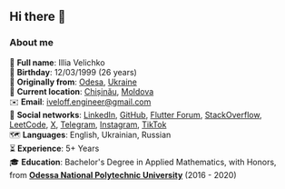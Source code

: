 ## Hi there 👋
### About me
🪪 **Full name**: Illia Velichko <br>
🎉 **Birthday**: 12/03/1999 (26 years) <br>
🏡 **Originally from**: [Odesa](https://www.google.com/maps/place/Odesa,+Odesa+Oblast,+Ukraine,+65000/@46.459972,30.7117875,11z/data=!3m1!4b1!4m6!3m5!1s0x40c6318a0b864c43:0x129f8fe28cf2176c!8m2!3d46.4702111!4d30.7306393!16zL20vMGZmbXA?entry=ttu&g_ep=EgoyMDI1MDQwMS4wIKXMDSoASAFQAw%3D%3D), [Ukraine](https://www.google.com/maps/place/Ukraine/@48.2150704,25.9029713,6z/data=!4m15!1m8!3m7!1s0x40d1d9c154700e8f:0x1068488f64010!2sUkraine!3b1!8m2!3d48.379433!4d31.1655799!16zL20vMDd0MjE!3m5!1s0x40d1d9c154700e8f:0x1068488f64010!8m2!3d48.379433!4d31.1655799!16zL20vMDd0MjE?entry=ttu&g_ep=EgoyMDI1MDQwMS4wIKXMDSoASAFQAw%3D%3D) <br>
📍 **Current location**: [Chișinău](https://www.google.com/maps/place/Chi%C8%99in%C4%83u,+Moldova/@46.9998395,28.7757763,12z/data=!3m1!4b1!4m6!3m5!1s0x40c97c3628b769a1:0x37d1d6305749dd3c!8m2!3d47.0104529!4d28.8638102!16zL20vMGZuNzc?entry=tts&g_ep=EgoyMDI0MTEyNC4xIPu8ASoASAFQAw%3D%3D), [Moldova](https://www.google.com/maps/place/Moldova/@46.9792098,28.3900718,7z/data=!4m15!1m8!3m7!1s0x40c97c3628b769a1:0x258119acdf53accb!2sMoldova!3b1!8m2!3d47.411631!4d28.369885!16zL20vMDR3NHM!3m5!1s0x40c97c3628b769a1:0x258119acdf53accb!8m2!3d47.411631!4d28.369885!16zL20vMDR3NHM?entry=ttu&g_ep=EgoyMDI1MDQwMS4wIKXMDSoASAFQAw%3D%3D) <br>
✉️ **Email**: [iveloff.engineer@gmail.com](mailto:iveloff.engineer@gmail.com) <br>
💬 **Social networks**: [LinkedIn](https://www.linkedin.com/in/iveloff/), [GitHub](https://github.com/iveloff-developer), [Flutter Forum](https://forum.itsallwidgets.com/u/iveloff/summary), [StackOverflow](https://stackoverflow.com/users/22614965/iveloff), [LeetCode](https://leetcode.com/u/iveloff/), [X](https://x.com/iveloff), [Telegram](https://t.me/iveloff), [Instagram](https://www.instagram.com/iveloff/), [TikTok](https://www.tiktok.com/@iveloff) <br>
🗺️ **Languages**: English, Ukrainian, Russian <br>
⏳ **Experience**: 5+ Years <br>
🎓 **Education**: Bachelor's Degree in Applied Mathematics, with Honors, from [**Odessa National Polytechnic University**](https://op.edu.ua/en) (2016 - 2020) <br>




<!--
**iveloff-developer/iveloff-developer** is a ✨ _special_ ✨ repository because its `README.md` (this file) appears on your GitHub profile.

Here are some ideas to get you started:

- 🔭 I’m currently working on ...
- 🌱 I’m currently learning ...
- 👯 I’m looking to collaborate on ...
- 🤔 I’m looking for help with ...
- 💬 Ask me about ...
- 📫 How to reach me: ...
- 😄 Pronouns: ...
- ⚡ Fun fact: ...
-->
